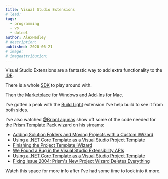 ```yaml
---
title: Visual Studio Extensions
# lead:
tags:
  - programming
  - vs
  - dotnet
author: AlexHedley
# description:
published: 2020-06-21
# image:
# imageattribution:
---
```


Visual Studio Extensions are a fantastic way to add extra functionality to the [IDE](https://visualstudio.microsoft.com/).

There is a whole [SDK](https://docs.microsoft.com/en-us/visualstudio/extensibility/visual-studio-sdk?view=vs-2019) to play around with.

Then the [Marketplace](https://marketplace.visualstudio.com/) for Windows and [Add-Ins](https://addins.monodevelop.com/) for Mac.

I've gotten a peak with the [Build Light](/post/BuildLight) extension I've help build to see it from both sides.

I've also watched [@BrianLagunas](https://twitter.com/brianlagunas) show off some of the code needed for the [Prism Template Pack](https://marketplace.visualstudio.com/items?itemName=BrianLagunas.PrismTemplatePack) wizard on his streams:

- [Adding Solution Folders and Moving Projects with a Custom IWizard](https://www.youtube.com/watch?v=AtDFiYFuYjY)
- [Using a .NET Core Template as a Visual Studio Project Template](https://www.youtube.com/watch?v=Ht70QlGt7bU)
- [Finishing the Project Template IWizard](https://www.youtube.com/watch?v=WhbG9i8-X9o)
- [We Found a Bug in the Visual Studio Extensibility APIs](https://www.youtube.com/watch?v=a5vJ7O00WoQ)
- [Using a .NET Core Template as a Visual Studio Project Template](https://www.youtube.com/watch?v=Ht70QlGt7bU)
- [Fixing Issue 2004: Prism's New Project Wizard Deletes Everything](https://www.youtube.com/watch?v=zuzmH5K6su8)

Watch this space for more info after I've had some time to look into it more.
